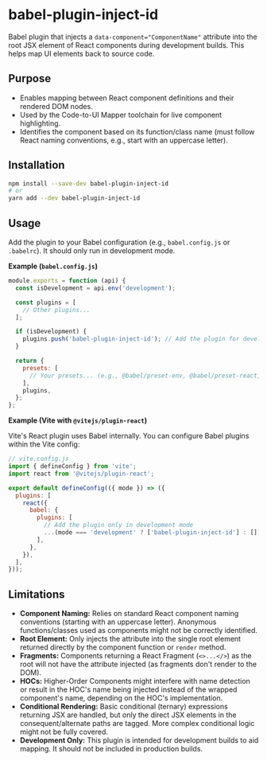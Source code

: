 # babel-plugin-inject-id

Babel plugin that injects a `data-component="ComponentName"` attribute into the root JSX element of React components during development builds. This helps map UI elements back to source code.

## Purpose

- Enables mapping between React component definitions and their rendered DOM nodes.
- Used by the Code-to-UI Mapper toolchain for live component highlighting.
- Identifies the component based on its function/class name (must follow React naming conventions, e.g., start with an uppercase letter).

## Installation

```bash
npm install --save-dev babel-plugin-inject-id
# or
yarn add --dev babel-plugin-inject-id
```

## Usage

Add the plugin to your Babel configuration (e.g., `babel.config.js` or `.babelrc`). It should only run in development mode.

**Example (`babel.config.js`)**

```javascript
module.exports = function (api) {
  const isDevelopment = api.env('development');

  const plugins = [
    // Other plugins...
  ];

  if (isDevelopment) {
    plugins.push('babel-plugin-inject-id'); // Add the plugin for development
  }

  return {
    presets: [
      // Your presets... (e.g., @babel/preset-env, @babel/preset-react, @babel/preset-typescript)
    ],
    plugins,
  };
};
```

**Example (Vite with `@vitejs/plugin-react`)**

Vite's React plugin uses Babel internally. You can configure Babel plugins within the Vite config:

```javascript
// vite.config.js
import { defineConfig } from 'vite';
import react from '@vitejs/plugin-react';

export default defineConfig(({ mode }) => ({
  plugins: [
    react({
      babel: {
        plugins: [
          // Add the plugin only in development mode
          ...(mode === 'development' ? ['babel-plugin-inject-id'] : []),
        ],
      },
    }),
  ],
}));
```

## Limitations

- **Component Naming:** Relies on standard React component naming conventions (starting with an uppercase letter). Anonymous functions/classes used as components might not be correctly identified.
- **Root Element:** Only injects the attribute into the single root element returned directly by the component function or `render` method.
- **Fragments:** Components returning a React Fragment (`<>...</>`) as the root will not have the attribute injected (as fragments don't render to the DOM).
- **HOCs:** Higher-Order Components might interfere with name detection or result in the HOC's name being injected instead of the wrapped component's name, depending on the HOC's implementation.
- **Conditional Rendering:** Basic conditional (ternary) expressions returning JSX are handled, but only the direct JSX elements in the consequent/alternate paths are tagged. More complex conditional logic might not be fully covered.
- **Development Only:** This plugin is intended for development builds to aid mapping. It should not be included in production builds.

